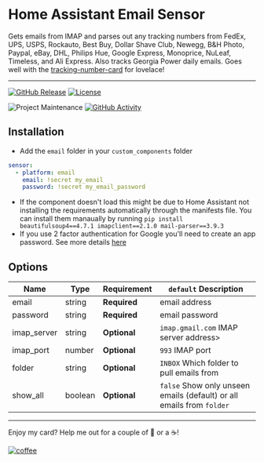 # Home Assistant Email Sensor

Gets emails from IMAP and parses out any tracking numbers from FedEx, UPS, USPS, Rockauto, Best Buy, Dollar Shave Club, Newegg, B&H Photo, Paypal, eBay, DHL, Philips Hue, Google Express, Monoprice, NuLeaf, Timeless, and Ali Express. Also tracks Georgia Power daily emails. Goes well with the [tracking-number-card](https://github.com/ljmerza/tracking-number-card) for lovelace!

---

[![GitHub Release][releases-shield]][releases]
[![License][license-shield]](LICENSE.md)

![Project Maintenance][maintenance-shield]
[![GitHub Activity][commits-shield]][commits]

## Installation

* Add the `email` folder in your `custom_components` folder

```yaml
sensor:
  - platform: email
    email: !secret my_email
    password: !secret my_email_password
```

* If the component doesn't load this might be due to Home Assistant not installing the requirements automatically through the manifests file. You can install them manaually by running `pip install beautifulsoup4==4.7.1 imapclient==2.1.0 mail-parser==3.9.3`
* If you use 2 factor authentication for Google you'll need to create an app password. See more details [here](https://support.google.com/accounts/answer/185833?hl=en)


## Options

| Name | Type | Requirement | `default` Description
| ---- | ---- | ------- | -----------
| email | string | **Required** | email address
| password | string | **Required** | email password
| imap_server | string | **Optional** | `imap.gmail.com`  IMAP server address>
| imap_port | number | **Optional** | `993` IMAP port
| folder | string | **Optional** | `INBOX` Which folder to pull emails from
| show_all | boolean | **Optional** | `false` Show only unseen emails (default) or all emails from `folder`


---

Enjoy my card? Help me out for a couple of :beers: or a :coffee:!

[![coffee](https://www.buymeacoffee.com/assets/img/custom_images/black_img.png)](https://www.buymeacoffee.com/JMISm06AD)


[commits-shield]: https://img.shields.io/github/commit-activity/y/ljmerza/ha-email-sensor.svg?style=for-the-badge
[commits]: https://github.com/ljmerza/ha-email-sensor/commits/master
[license-shield]: https://img.shields.io/github/license/ljmerza/ha-email-sensor.svg?style=for-the-badge
[maintenance-shield]: https://img.shields.io/badge/maintainer-Leonardo%20Merza%20%40ljmerza-blue.svg?style=for-the-badge
[releases-shield]: https://img.shields.io/github/release/ljmerza/ha-email-sensor.svg?style=for-the-badge
[releases]: https://github.com/ljmerza/ha-email-sensor/releases
